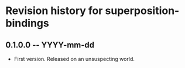 # Revision history for superposition-bindings

## 0.1.0.0 -- YYYY-mm-dd

* First version. Released on an unsuspecting world.
